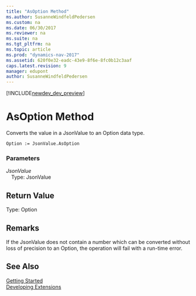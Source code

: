```yaml
---
title: "AsOption Method"
ms.author: SusanneWindfeldPedersen
ms.custom: na
ms.date: 06/30/2017
ms.reviewer: na
ms.suite: na
ms.tgt_pltfrm: na
ms.topic: article
ms.prod: "dynamics-nav-2017"
ms.assetid: 620f0e32-eadc-43e9-8f6e-8fc0b12c3aaf
caps.latest.revision: 9
manager: edupont
author: SusanneWindfeldPedersen
---
```


[!INCLUDE[newdev_dev_preview](../includes/newdev_dev_preview.md)]

# AsOption Method

Converts the value in a JsonValue to an Option data type.

```
Option := JsonValue.AsOption
```

### Parameters
*JsonValue*  
&emsp;Type: JsonValue

## Return Value
Type: Option

## Remarks
If the JsonValue does not contain a number which can be converted without loss of precision to an Option, the operation will fail with a run-time error.

## See Also
[Getting Started](../devenv-get-started.md)  
[Developing Extensions](../devenv-dev-overview.md)
